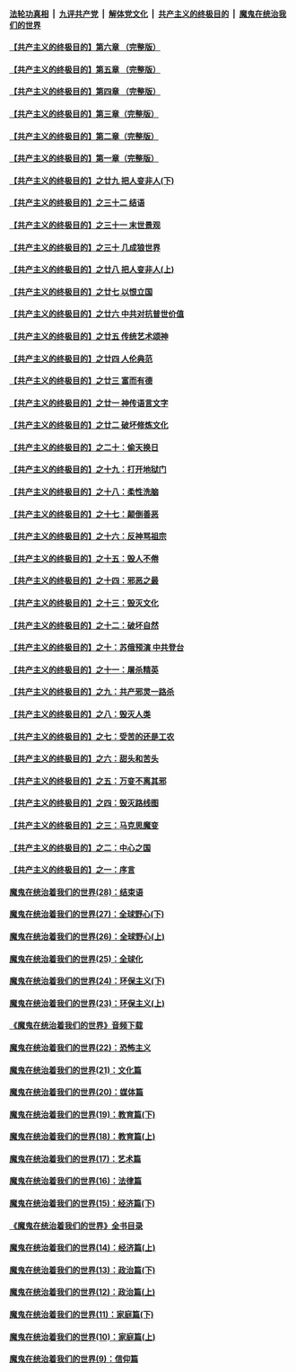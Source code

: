 

####  [法轮功真相](../../../../basic/blob/master/README.md?t=04200101) &nbsp;|&nbsp; [九评共产党](../../../../9ping.md/blob/master/README.md?t=04200101) &nbsp;|&nbsp; [解体党文化](../../../../jtdwh.md/blob/master/README.md?t=04200101)  &nbsp;|&nbsp; [共产主义的终极目的](../../../../gczydzjmd.md/blob/master/README.md?t=04200101) &nbsp;|&nbsp; [魔鬼在统治我们的世界](../../../../mgztzwmdsj.md/blob/master/README.md?t=04200101) 

#### [【共产主义的终极目的】第六章 （完整版）](../pages/nsc422/n11428913.md?t=04200101) 

#### [【共产主义的终极目的】第五章 （完整版）](../pages/nsc422/n11428912.md?t=04200101) 

#### [【共产主义的终极目的】第四章 （完整版）](../pages/nsc422/n11428907.md?t=04200101) 

#### [【共产主义的终极目的】第三章（完整版）](../pages/nsc422/n11428848.md?t=04200101) 

#### [【共产主义的终极目的】第二章（完整版）](../pages/nsc422/n11428831.md?t=04200101) 

#### [【共产主义的终极目的】第一章（完整版）](../pages/nsc422/n11417651.md?t=04200101) 

#### [【共产主义的终极目的】之廿九 把人变非人(下)](../pages/nsc422/n11344140.md?t=04200101) 

#### [【共产主义的终极目的】之三十二 结语](../pages/nsc422/n11360535.md?t=04200101) 

#### [【共产主义的终极目的】之三十一 末世景观](../pages/nsc422/n11351129.md?t=04200101) 

#### [【共产主义的终极目的】之三十 几成狼世界](../pages/nsc422/n11348280.md?t=04200101) 

#### [【共产主义的终极目的】之廿八 把人变非人(上)](../pages/nsc422/n11340492.md?t=04200101) 

#### [【共产主义的终极目的】之廿七 以恨立国](../pages/nsc422/n11336944.md?t=04200101) 

#### [【共产主义的终极目的】之廿六 中共对抗普世价值](../pages/nsc422/n11324785.md?t=04200101) 

#### [【共产主义的终极目的】之廿五 传统艺术颂神](../pages/nsc422/n11296396.md?t=04200101) 

#### [【共产主义的终极目的】之廿四 人伦典范](../pages/nsc422/n11296397.md?t=04200101) 

#### [【共产主义的终极目的】之廿三 富而有德](../pages/nsc422/n11283598.md?t=04200101) 

#### [【共产主义的终极目的】之廿一 神传语言文字](../pages/nsc422/n11263265.md?t=04200101) 

#### [【共产主义的终极目的】之廿二 破坏修炼文化](../pages/nsc422/n11245728.md?t=04200101) 

#### [【共产主义的终极目的】之二十：偷天换日](../pages/nsc422/n11238846.md?t=04200101) 

#### [【共产主义的终极目的】之十九：打开地狱门](../pages/nsc422/n11206376.md?t=04200101) 

#### [【共产主义的终极目的】之十八：柔性洗脑](../pages/nsc422/n11199994.md?t=04200101) 

#### [【共产主义的终极目的】之十七：颠倒善恶](../pages/nsc422/n11179782.md?t=04200101) 

#### [【共产主义的终极目的】之十六：反神骂祖宗](../pages/nsc422/n11166798.md?t=04200101) 

#### [【共产主义的终极目的】之十五：毁人不倦](../pages/nsc422/n11166792.md?t=04200101) 

#### [【共产主义的终极目的】之十四：邪恶之最](../pages/nsc422/n11150249.md?t=04200101) 

#### [【共产主义的终极目的】之十三：毁灭文化](../pages/nsc422/n11135227.md?t=04200101) 

#### [【共产主义的终极目的】之十二：破坏自然](../pages/nsc422/n11135214.md?t=04200101) 

#### [【共产主义的终极目的】之十：苏俄预演 中共登台](../pages/nsc422/n11118424.md?t=04200101) 

#### [【共产主义的终极目的】之十一：屠杀精英](../pages/nsc422/n11118442.md?t=04200101) 

#### [【共产主义的终极目的】之九：共产邪灵一路杀](../pages/nsc422/n11114139.md?t=04200101) 

#### [【共产主义的终极目的】之八：毁灭人类](../pages/nsc422/n11108503.md?t=04200101) 

#### [【共产主义的终极目的】之七：受苦的还是工农](../pages/nsc422/n11101809.md?t=04200101) 

#### [【共产主义的终极目的】之六：甜头和苦头](../pages/nsc422/n11096971.md?t=04200101) 

#### [【共产主义的终极目的】之五：万变不离其邪](../pages/nsc422/n11091285.md?t=04200101) 

#### [【共产主义的终极目的】之四：毁灭路线图](../pages/nsc422/n11086284.md?t=04200101) 

#### [【共产主义的终极目的】之三：马克思魔变](../pages/nsc422/n11061941.md?t=04200101) 

#### [【共产主义的终极目的】之二：中心之国](../pages/nsc422/n11047728.md?t=04200101) 

#### [【共产主义的终极目的】之一：序言](../pages/nsc422/n11086077.md?t=04200101) 

#### [魔鬼在统治着我们的世界(28)：结束语](../pages/nsc422/n10936246.md?t=04200101) 

#### [魔鬼在统治着我们的世界(27)：全球野心(下)](../pages/nsc422/n10928319.md?t=04200101) 

#### [魔鬼在统治着我们的世界(26)：全球野心(上)](../pages/nsc422/n10900318.md?t=04200101) 

#### [魔鬼在统治着我们的世界(25)：全球化](../pages/nsc422/n10788205.md?t=04200101) 

#### [魔鬼在统治着我们的世界(24)：环保主义(下)](../pages/nsc422/n10695307.md?t=04200101) 

#### [魔鬼在统治着我们的世界(23)：环保主义(上)](../pages/nsc422/n10688613.md?t=04200101) 

#### [《魔鬼在统治着我们的世界》音频下载](../pages/nsc422/n10635553.md?t=04200101) 

#### [魔鬼在统治着我们的世界(22)：恐怖主义](../pages/nsc422/n10614727.md?t=04200101) 

#### [魔鬼在统治着我们的世界(21)：文化篇](../pages/nsc422/n10597706.md?t=04200101) 

#### [魔鬼在统治着我们的世界(20)：媒体篇](../pages/nsc422/n10586579.md?t=04200101) 

#### [魔鬼在统治着我们的世界(19)：教育篇(下)](../pages/nsc422/n10564808.md?t=04200101) 

#### [魔鬼在统治着我们的世界(18)：教育篇(上)](../pages/nsc422/n10526970.md?t=04200101) 

#### [魔鬼在统治着我们的世界(17)：艺术篇](../pages/nsc422/n10499093.md?t=04200101) 

#### [魔鬼在统治着我们的世界(16)：法律篇](../pages/nsc422/n10485969.md?t=04200101) 

#### [魔鬼在统治着我们的世界(15)：经济篇(下)](../pages/nsc422/n10469975.md?t=04200101) 

#### [《魔鬼在统治着我们的世界》全书目录](../pages/nsc422/n10464261.md?t=04200101) 

#### [魔鬼在统治着我们的世界(14)：经济篇(上)](../pages/nsc422/n10457370.md?t=04200101) 

#### [魔鬼在统治着我们的世界(13)：政治篇(下)](../pages/nsc422/n10448270.md?t=04200101) 

#### [魔鬼在统治着我们的世界(12)：政治篇(上)](../pages/nsc422/n10444576.md?t=04200101) 

#### [魔鬼在统治着我们的世界(11)：家庭篇(下)](../pages/nsc422/n10440961.md?t=04200101) 

#### [魔鬼在统治着我们的世界(10)：家庭篇(上)](../pages/nsc422/n10435448.md?t=04200101) 

#### [魔鬼在统治着我们的世界(9)：信仰篇](../pages/nsc422/n10432159.md?t=04200101) 

